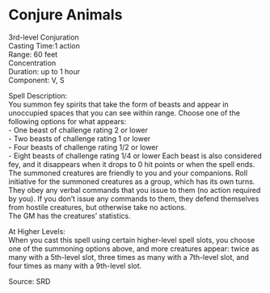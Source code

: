 # Conjure Animals
3rd-level Conjuration<br>
Casting Time:1 action<br>
Range: 60 feet<br>
Concentration<br>
Duration: up to 1 hour<br>
Component: V, S

Spell Description:<br>
You summon fey spirits that take the form of beasts and appear in unoccupied spaces that you can see within range. Choose one of the following options for what appears:<br>- One beast of challenge rating 2 or lower<br>- Two beasts of challenge rating 1 or lower<br>- Four beasts of challenge rating 1/2 or lower<br>- Eight beasts of challenge rating 1/4 or lower Each beast is also considered fey, and it disappears when it drops to 0 hit points or when the spell ends.<br>The summoned creatures are friendly to you and your companions. Roll initiative for the summoned creatures as a group, which has its own turns. They obey any verbal commands that you issue to them (no action required by you). If you don’t issue any commands to them, they defend themselves from hostile creatures, but otherwise take no actions.<br>The GM has the creatures’ statistics.

At Higher Levels:<br>
When you cast this spell using certain higher-level spell slots, you choose one of the summoning options above, and more creatures appear: twice as many with a 5th-level slot, three times as many with a 7th-level slot, and four times as many with a 9th-level slot.

Source: SRD